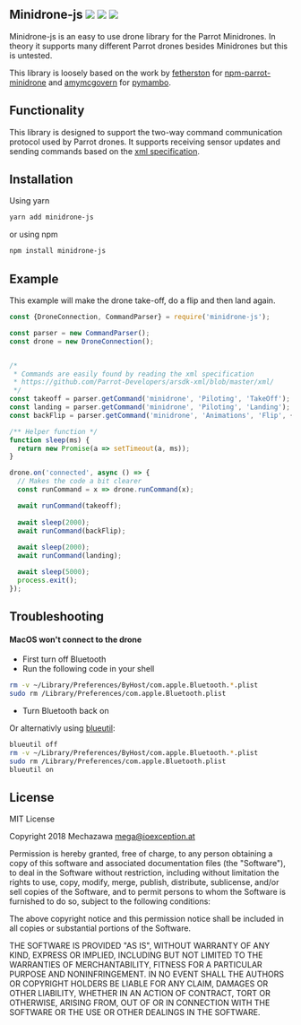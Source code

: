 Minidrone-js [![](https://badge.fury.io/js/minidrone-js.svg)](https://badge.fury.io/js/minidrone-js) [![](https://api.codeclimate.com/v1/badges/fc937ad532e4160ea2f0/maintainability)](https://codeclimate.com/github/Mechazawa/minidrone-js/maintainability) [![](https://travis-ci.org/Mechazawa/minidrone-js.svg?branch=master)](https://travis-ci.org/Mechazawa/minidrone-js)
---------------

Minidrone-js is an easy to use drone library for the Parrot 
Minidrones. In theory it supports many different Parrot drones 
besides Minidrones but this is untested. 

This library is loosely based on the work by [fetherston] for 
[npm-parrot-minidrone] and [amymcgovern] for [pymambo].

[amymcgovern]: https://github.com/amymcgovern
[pymambo]: https://github.com/amymcgovern/pymambo
[fetherston]: https://github.com/fetherston
[npm-parrot-minidrone]: https://github.com/fetherston/npm-parrot-minidrone

## Functionality
This library is designed to support the two-way command communication 
protocol used by Parrot drones. It supports receiving sensor updates 
and sending commands based on the [xml specification]. 

[xml specification]: https://github.com/Parrot-Developers/arsdk-xml/blob/master/xml/

## Installation

Using yarn

```bash
yarn add minidrone-js
```

or using npm

```bash
npm install minidrone-js
```

## Example

This example will make the drone take-off, do a flip and then land again.

```js
const {DroneConnection, CommandParser} = require('minidrone-js');

const parser = new CommandParser();
const drone = new DroneConnection();


/* 
 * Commands are easily found by reading the xml specification
 * https://github.com/Parrot-Developers/arsdk-xml/blob/master/xml/
 */
const takeoff = parser.getCommand('minidrone', 'Piloting', 'TakeOff');
const landing = parser.getCommand('minidrone', 'Piloting', 'Landing');
const backFlip = parser.getCommand('minidrone', 'Animations', 'Flip', {direction: 'back'});

/** Helper function */
function sleep(ms) {
  return new Promise(a => setTimeout(a, ms));
}

drone.on('connected', async () => {
  // Makes the code a bit clearer
  const runCommand = x => drone.runCommand(x);

  await runCommand(takeoff);
  
  await sleep(2000);
  await runCommand(backFlip);
  
  await sleep(2000);
  await runCommand(landing);

  await sleep(5000);
  process.exit();
});
```

## Troubleshooting

#### MacOS won't connect to the drone
 - First turn off Bluetooth
 - Run the following code in your shell

```sh
rm -v ~/Library/Preferences/ByHost/com.apple.Bluetooth.*.plist
sudo rm /Library/Preferences/com.apple.Bluetooth.plist
```

 - Turn Bluetooth back on

 Or alternativly using [blueutil]:
 
 ```sh
blueutil off
rm -v ~/Library/Preferences/ByHost/com.apple.Bluetooth.*.plist
sudo rm /Library/Preferences/com.apple.Bluetooth.plist
blueutil on
 ```
 
 [blueutil]: http://www.frederikseiffert.de/blueutil/

## License

MIT License

Copyright 2018 Mechazawa <mega@ioexception.at>

Permission is hereby granted, free of charge, to any person obtaining a copy
of this software and associated documentation files (the "Software"), to deal
in the Software without restriction, including without limitation the rights
to use, copy, modify, merge, publish, distribute, sublicense, and/or sell
copies of the Software, and to permit persons to whom the Software is
furnished to do so, subject to the following conditions:

The above copyright notice and this permission notice shall be included in all
copies or substantial portions of the Software.

THE SOFTWARE IS PROVIDED "AS IS", WITHOUT WARRANTY OF ANY KIND, EXPRESS OR
IMPLIED, INCLUDING BUT NOT LIMITED TO THE WARRANTIES OF MERCHANTABILITY,
FITNESS FOR A PARTICULAR PURPOSE AND NONINFRINGEMENT. IN NO EVENT SHALL THE
AUTHORS OR COPYRIGHT HOLDERS BE LIABLE FOR ANY CLAIM, DAMAGES OR OTHER
LIABILITY, WHETHER IN AN ACTION OF CONTRACT, TORT OR OTHERWISE, ARISING FROM,
OUT OF OR IN CONNECTION WITH THE SOFTWARE OR THE USE OR OTHER DEALINGS IN THE
SOFTWARE.
